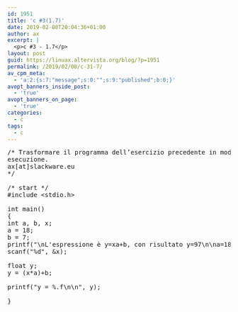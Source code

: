 ```yaml
---
id: 1951
title: 'c #3(1.7)'
date: 2019-02-08T20:04:36+01:00
author: ax
excerpt: |
  <p>c #3 - 1.7</p>
layout: post
guid: https://linuax.altervista.org/blog/?p=1951
permalink: /2019/02/08/c-31-7/
av_cpm_meta:
  - 'a:2:{s:7:"message";s:0:"";s:9:"published";b:0;}'
avopt_banners_inside_post:
  - 'true'
avopt_banners_on_page:
  - 'true'
categories:
  - c
tags:
  - c
---
```

<pre>/* Trasformare il programma dell’esercizio precedente in modo che il valore di x venga richiesto all’utente in fase di
esecuzione.
ax[at]slackware.eu
*/

/* start */
#include &lt;stdio.h&gt;

int main()
{
int a, b, x;
a = 18;
b = 7;
printf("\nL'espressione è y=xa+b, con risultato y=97\n\na=18\nb=7\nx=5\nProva a digitare tu il valore di x: ");
scanf("%d", &x);

float y;
y = (x*a)+b;

printf("y = %.f\n\n", y);

}</pre>